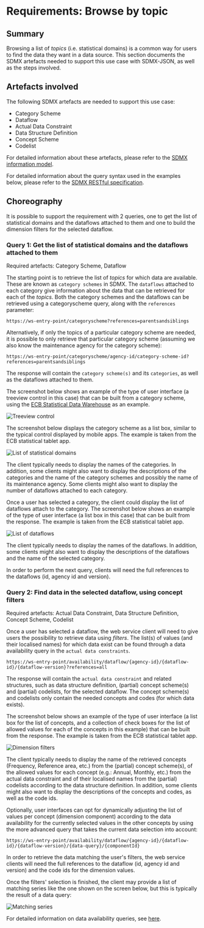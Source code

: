 # Requirements: Browse by topic

## Summary

Browsing a list of *topics* (i.e. statistical domains) is a common way for users to find the data they want in a data source. This section documents the SDMX artefacts needed to support this use case with SDMX-JSON, as well as the steps involved.

## Artefacts involved

The following SDMX artefacts are needed to support this use case:

- Category Scheme
- Dataflow
- Actual Data Constraint
- Data Structure Definition
- Concept Scheme
- Codelist

For detailed information about these artefacts, please refer to the [SDMX information model](http://sdmx.org/wp-content/uploads/2011/08/SDMX_2-1-1_SECTION_2_InformationModel_201108.pdf).

For detailed information about the query syntax used in the examples below, please refer to the [SDMX RESTful specification](https://github.com/sdmx-twg/sdmx-rest/tree/master/doc).

## Choreography

It is possible to support the requirement with 2 queries, one to get the list of statistical domains and the dataflows attached to them and one to build the dimension filters for the selected dataflow.

### Query 1: Get the list of statistical domains and the dataflows attached to them

Required artefacts: Category Scheme, Dataflow

The starting point is to retrieve the list of *topics* for which data are available. These are known as `category schemes` in SDMX. The `dataflows` attached to each category give information about the data that can be retrieved for each of the *topics*. Both the category schemes and the dataflows can be retrieved using a categoryscheme query, along with the `references` parameter:

```
https://ws-entry-point/categoryscheme?references=parentsandsiblings
```

Alternatively, if only the topics of a particular category scheme are needed, it is possible to only retrieve that particular category scheme (assuming we also know the maintenance agency for the category scheme):

```
https://ws-entry-point/categoryscheme/agency-id/category-scheme-id?references=parentsandsiblings
```

The response will contain the `category scheme(s)` and its `categories`, as well as the dataflows attached to them.

The screenshot below shows an example of the type of user interface (a treeview control in this case) that can be built from a category scheme, using the [ECB Statistical Data Warehouse](https://sdw.ecb.europa.eu) as an example.

![Treeview control](https://github.com/sdmx-twg/sdmx-json/raw/master/structure-message/requirements/img/cs-treeview.png)

The screenshot below displays the category scheme as a list box, similar to the typical control displayed by mobile apps. The example is taken from the ECB statistical tablet app.

![List of statistical domains](https://raw.githubusercontent.com/sdmx-twg/sdmx-json/master/structure-message/requirements/img/cs-list.png)

The client typically needs to display the names of the categories. In addition, some clients might also want to display the descriptions of the categories and the name of the category schemes and possibly the name of its maintenance agency. Some clients might also want to display the number of dataflows attached to each category.

Once a user has selected a category, the client could display the list of dataflows attach to the category. The screenshot below shows an example of the type of user interface (a list box in this case) that can be built from the response. The example is taken from the ECB statistical tablet app.

![List of dataflows](https://raw.githubusercontent.com/sdmx-twg/sdmx-json/master/structure-message/requirements/img/df-list.png)

The client typically needs to display the names of the dataflows. In addition, some clients might also want to display the descriptions of the dataflows and the name of the selected category.

In order to perform the next query, clients will need the full references to the dataflows (id, agency id and version).

### Query 2: Find data in the selected dataflow, using concept filters

Required artefacts: Actual Data Constraint, Data Structure Definition, Concept Scheme, Codelist

Once a user has selected a dataflow, the web service client will need to give users the possibility to retrieve data using *filters*. The list(s) of values (and their localised names) for which data exist can be found through a data availability query in the `actual data constraints`. 

```
https://ws-entry-point/availability/dataflow/{agency-id}/{dataflow-id}/{dataflow-version}?references=all
```

The response will contain the `actual data constraint` and related structures, such as data structure definition, (partial) concept scheme(s) and (partial) codelists, for the selected dataflow. The concept scheme(s) and codelists only contain the needed concepts and codes (for which data exists).

The screenshot below shows an example of the type of user interface (a list box for the list of concepts, and a collection of check boxes for the list of allowed values for each of the concepts in this example) that can be built from the response. The example is taken from the ECB statistical tablet app.

![Dimension filters](https://raw.githubusercontent.com/sdmx-twg/sdmx-json/master/structure-message/requirements/img/df-filters.png)

The client typically needs to display the name of the retrieved concepts (Frequency, Reference area, etc.) from the (partial) concept scheme(s), of the allowed values for each concept (e.g.: Annual, Monthly, etc.) from the actual data constraint and of their localised names from the (partial) codelists according to the data structure definition. In addition, some clients might also want to display the descriptions of the concepts and codes, as well as the code ids.

Optionally, user interfaces can opt for dynamically adjusting the list of values per concept (dimension component) according to the data availability for the currently selected values in the other concepts by using the more advanced query that takes the current data selection into account:

```
https://ws-entry-point/availability/dataflow/{agency-id}/{dataflow-id}/{dataflow-version}/{data-query}/{componentId}
```

In order to retrieve the data matching the user's filters, the web service clients will need the full references to the dataflow (id, agency id and version) and the code ids for the dimension values.

Once the filters' selection is finished, the client may provide a list of matching series like the one shown on the screen below, but this is typically the result of a data query:

![Matching series](https://raw.githubusercontent.com/sdmx-twg/sdmx-json/master/structure-message/requirements/img/series-list.png)

For detailed information on data availability queries, see [here](https://github.com/sdmx-twg/sdmx-rest/blob/master/doc/availability.md).
